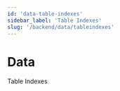 ```yaml
---
id: 'data-table-indexes'
sidebar_label: 'Table Indexes'
slug: '/backend/data/tableindexes'
---
```


# Data

Table Indexes


